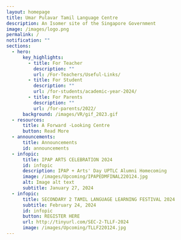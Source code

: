 ```yaml
---
layout: homepage
title: Umar Pulavar Tamil Language Centre
description: An Isomer site of the Singapore Government
image: /images/logo.png
permalink: /
notification: ""
sections:
  - hero:
      key_highlights:
        - title: For Teacher
          description: ""
          url: /For-Teachers/Useful-Links/
        - title: For Student
          description: ""
          url: /for-students/academic-year-2024/
        - title: For Parents
          description: ""
          url: /for-parents/2022/
      background: /images/VR/gif_2023.gif
  - resources:
      title: A Forward -Looking Centre
      button: Read More
  - announcements:
      title: Announcements
      id: announcements
  - infopic:
      title: IPAP ARTS CELEBRATION 2024
      id: infopic
      description: IPAP + Arts' Day UPTLC Alumni Homecoming
      image: /images/Upcoming/IPAPEDMFINAL220124.jpg
      alt: Image alt text
      subtitle: January 27, 2024
  - infopic:
      title: SECONDARY 2 TAMIL LANGUAGE LEARNING FESTIVAL 2024
      subtitle: February 24, 2024
      id: infopic
      button: REGISTER HERE
      url: http://tinyurl.com/SEC-2-TLLF-2024
      image: /images/Upcoming/TLLF220124.jpg
---
```

